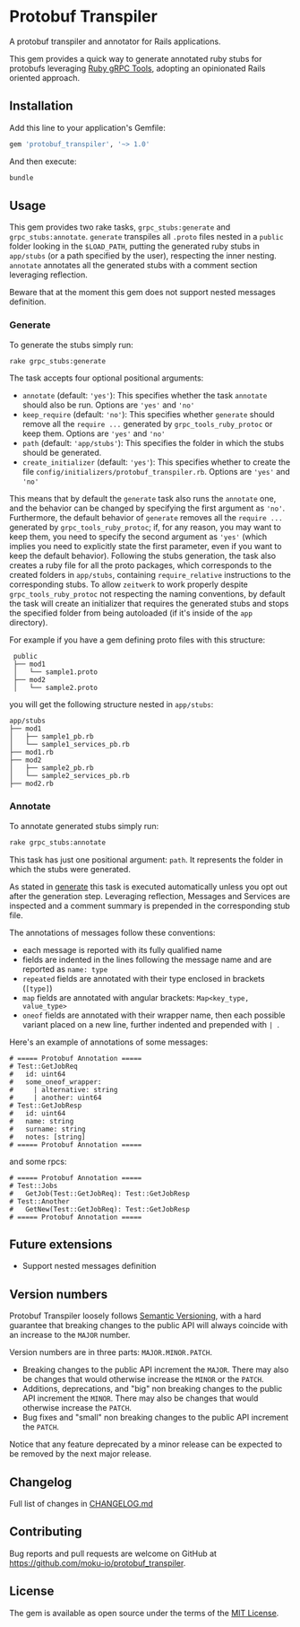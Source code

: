 # Protobuf Transpiler

A protobuf transpiler and annotator for Rails applications.

This gem provides a quick way to generate annotated ruby stubs for protobufs leveraging [Ruby gRPC Tools](https://github.com/grpc/grpc/tree/master/src/ruby/tools#ruby-grpc-tools), adopting an opinionated Rails oriented approach.

## Installation

Add this line to your application's Gemfile:

```ruby
gem 'protobuf_transpiler', '~> 1.0'
```

And then execute:

```bash
bundle
```


## Usage

This gem provides two rake tasks, `grpc_stubs:generate` and `grpc_stubs:annotate`. `generate` transpiles all `.proto` files nested in a `public` folder looking in the `$LOAD_PATH`, putting the generated ruby stubs in `app/stubs` (or a path specified by the user), respecting the inner nesting. `annotate` annotates all the generated stubs with a comment section leveraging reflection.

Beware that at the moment this gem does not support nested messages definition.

### Generate
To generate the stubs simply run:
```bash
rake grpc_stubs:generate
```
The task accepts four optional positional arguments:
- `annotate` (default: `'yes'`): This specifies whether the task `annotate` should also be run. Options are `'yes'` and `'no'`
- `keep_require` (default: `'no'`): This specifies whether `generate` should remove all the `require ...` generated by `grpc_tools_ruby_protoc` or keep them. Options are `'yes'` and `'no'`
- `path` (default: `'app/stubs'`): This specifies the folder in which the stubs should be generated.
- `create_initializer` (default: `'yes'`): This specifies whether to create the file `config/initializers/protobuf_transpiler.rb`. Options are `'yes'` and `'no'`

This means that by default the `generate` task also runs the `annotate` one, and the behavior can be changed by specifying the first argument as `'no'`. Furthermore, the default behavior of `generate` removes all the `require ...` generated by `grpc_tools_ruby_protoc`; if, for any reason, you may want to keep them, you need to specify the second argument as `'yes'` (which implies you need to explicitly state the first parameter, even if you want to keep the default behavior).
Following the stubs generation, the task also creates a ruby file for all the proto packages, which corresponds to the created folders in `app/stubs`, containing `require_relative` instructions to the corresponding stubs.
To allow `zeitwerk` to work properly despite `grpc_tools_ruby_protoc` not respecting the naming conventions, by default the task will create an initializer that requires the generated stubs and stops the specified folder from being autoloaded (if it's inside of the `app` directory).

For example if you have a gem defining proto files with this structure:
```
 public
 ├── mod1
 │   └── sample1.proto
 ├── mod2
 │   └── sample2.proto
```
you will get the following structure nested in `app/stubs`:
```
app/stubs
├── mod1
│   ├── sample1_pb.rb
│   └── sample1_services_pb.rb
├── mod1.rb
├── mod2
│   ├── sample2_pb.rb
│   └── sample2_services_pb.rb
├── mod2.rb

```

### Annotate
To annotate generated stubs simply run:
```bash
rake grpc_stubs:annotate
```

This task has just one positional argument: `path`. It represents the folder in which the stubs were generated.

As stated in [generate](#generate) this task is executed automatically unless you opt out after the generation step. Leveraging reflection, Messages and Services are inspected and a comment summary is prepended in the corresponding stub file.

The annotations of messages follow these conventions:
- each message is reported with its fully qualified name
- fields are indented in the lines following the message name and are reported as `name: type`
- `repeated` fields are annotated with their type enclosed in brackets (`[type]`)
- `map` fields are annotated with angular brackets: `Map<key_type, value_type>`
- `oneof` fields are annotated with their wrapper name, then each possible variant placed on a new line, further indented and prepended with `| `.

Here's an example of annotations of some messages:
```
# ===== Protobuf Annotation =====
# Test::GetJobReq
# 	id: uint64
#   some_oneof_wrapper:
# 	  | alternative: string
# 	  | another: uint64
# Test::GetJobResp
# 	id: uint64
# 	name: string
# 	surname: string
#   notes: [string]
# ===== Protobuf Annotation =====
```
and some rpcs:
```
# ===== Protobuf Annotation =====
# Test::Jobs
# 	GetJob(Test::GetJobReq): Test::GetJobResp
# Test::Another
# 	GetNew(Test::GetJobReq): Test::GetJobResp
# ===== Protobuf Annotation =====
```


## Future extensions
- Support nested messages definition

## Version numbers

Protobuf Transpiler loosely follows [Semantic Versioning](https://semver.org/), with a hard guarantee that breaking changes to the public API will always coincide with an increase to the `MAJOR` number.

Version numbers are in three parts: `MAJOR.MINOR.PATCH`.

- Breaking changes to the public API increment the `MAJOR`. There may also be changes that would otherwise increase the `MINOR` or the `PATCH`.
- Additions, deprecations, and "big" non breaking changes to the public API increment the `MINOR`. There may also be changes that would otherwise increase the `PATCH`.
- Bug fixes and "small" non breaking changes to the public API increment the `PATCH`.

Notice that any feature deprecated by a minor release can be expected to be removed by the next major release.

## Changelog

Full list of changes in [CHANGELOG.md](CHANGELOG.md)


## Contributing

Bug reports and pull requests are welcome on GitHub at https://github.com/moku-io/protobuf_transpiler.

## License

The gem is available as open source under the terms of the [MIT License](https://opensource.org/licenses/MIT).
